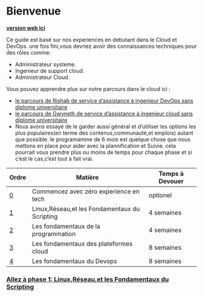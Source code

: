 # Bienvenue 

**[version web ici](https://learntocloud.guide)**

Ce guide est basé sur nos experiences en debutant dans le Cloud et DevOps. une fois fini,vous devriez avoir des connaissances techniques pour des rôles comme:

- Administrateur systeme.
- Ingenieur de support cloud.
- Administrateur Cloud.

Vous pouvez apprendre plus sur notre parcours dans le cloud ici :
- [le parcours de Rishab  de service d’assistance à ingenieur DevOps sans diplome universitaire ](https://youtu.be/LZuWZ0SBYm8) 
- [le parcours de Gwyneth de service d’assistance à ingenieur cloud  sans diplome universitaire](https://youtu.be/kluKaLXJ2lg)
- Nous avons essayé de le garder aussi général et d’utiliser les options les plus populaires(en terme des contenus,communauté,et emplois) autant que possible. le programamme de 6 mois est quelque chose que nous mettons en place pour aider avec la plannification et Suivie. cela pourrait vous prendre plus ou moins de temps pour chaque phase et si c’est le cas,c’est tout à fait vrai.


| Ordre| Matière                 | Temps à Devouer |
|-------|---------------------------------|-------------------|
| [0](phase0/README.md)     | Commencez avec zéro experience en tech | optionel 
| [1](phase1/README.md)     | Linux,Réseau,et les Fondamentaux du Scripting  | 4 semaines          |
| [2](phase2/README.md)     | Les fondamentaux de la programmation | 4 semaines         |
| [3](phase3/README.md)    |Les fondamentaux des plateformes cloud | 8 semaines          |
| [4](phase4/README.md)     | Les fondamentaux du Devops      | 8 semaines          |




### [Allez à phase 1: Linux,Réseau,et les Fondamentaux du Scripting](phase1/README.md)
